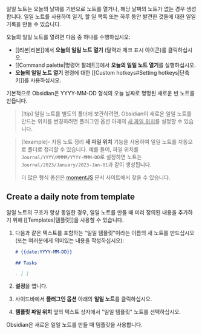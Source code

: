 일일 노트는 오늘의 날짜를 기반으로 노트를 열거나, 해당 날짜의 노트가 없는 경우 생성합니다. 일일 노트를 사용하여 일기, 할 일 목록 또는 하루 동안 발견한 것들에 대한 일일 기록을 만들 수 있습니다.

오늘의 일일 노트를 열려면 다음 중 하나를 수행하십시오:

- [[리본|리본]]에서 **오늘의 일일 노트 열기** (달력과 체크 표시 아이콘)를 클릭하십시오.
- [[Command palette|명령어 팔레트]]에서 **오늘의 일일 노트 열기**를 실행하십시오.
- **오늘의 일일 노트 열기** 명령에 대한 [[Custom hotkeys#Setting hotkeys|단축키]]를 사용하십시오.

기본적으로 Obsidian은 YYYY-MM-DD 형식의 오늘 날짜로 명명된 새로운 빈 노트를 만듭니다.

> [!tip] 일일 노트를 별도의 폴더에 보관하려면, Obsidian이 새로운 일일 노트를 만드는 위치를 변경하려면 플러그인 옵션 아래의 <u>새 파일 위치</u>를 설정할 수 있습니다.

> [!example]- 자동 노트 정리
> **새 파일 위치** 기능을 사용하여 일일 노트를 자동으로 폴더로 정리할 수 있습니다. 예를 들어, 파일 위치를 `Journal/YYYY/MMMM/YYYY-MMM-DD`로 설정하면 노트는 `Journal/2023/January/2023-Jan-01`과 같이 생성됩니다.
> 
> 더 많은 형식 옵션은 [momentJS](https://momentjs.com/docs/#/displaying/format/) 문서 사이트에서 찾을 수 있습니다.

## Create a daily note from template

일일 노트의 구조가 항상 동일한 경우, 일일 노트를 만들 때 미리 정의된 내용을 추가하기 위해 [[Templates|템플릿]]을 사용할 수 있습니다.

1. 다음과 같은 텍스트를 포함하는 "일일 템플릿"이라는 이름의 새 노트를 만드십시오 (또는 여러분에게 의미있는 내용을 작성하십시오):

   ```md
   # {{date:YYYY-MM-DD}}

   ## Tasks

   - [ ]
   ```

2. **설정**을 엽니다.
3. 사이드바에서 **플러그인 옵션** 아래의 **일일 노트**를 클릭하십시오.
4. **템플릿 파일 위치** 옆의 텍스트 상자에서 "일일 템플릿" 노트를 선택하십시오.
    
Obsidian은 새로운 일일 노트를 만들 때 템플릿을 사용합니다.
